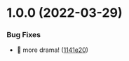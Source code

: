 # 1.0.0 (2022-03-29)


### Bug Fixes

* 🐛 more drama! ([1141e20](https://github.com/ctrlup-io/oops/commit/1141e209edf82896df815b6bbdb9e7831e856c85))
